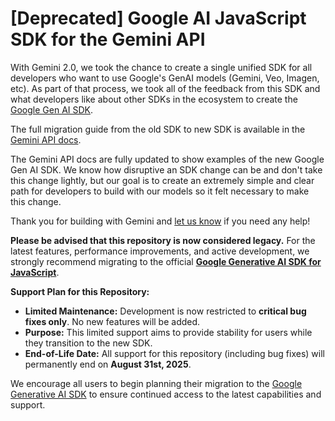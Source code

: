 # [Deprecated] Google AI JavaScript SDK for the Gemini API

With Gemini 2.0, we took the chance to create a single unified SDK for all developers who want to use Google's GenAI models (Gemini, Veo, Imagen, etc). As part of that process, we took all of the feedback from this SDK and what developers like about other SDKs in the ecosystem to create the [Google Gen AI SDK](https://github.com/googleapis/js-genai). 

The full migration guide from the old SDK to new SDK is available in the [Gemini API docs](https://ai.google.dev/gemini-api/docs/migrate).

The Gemini API docs are fully updated to show examples of the new Google Gen AI SDK. We know how disruptive an SDK change can be and don't take this change lightly, but our goal is to create an extremely simple and clear path for developers to build with our models so it felt necessary to make this change.

Thank you for building with Gemini and [let us know](https://discuss.ai.google.dev/c/gemini-api/4) if you need any help!

**Please be advised that this repository is now considered legacy.** For the latest features, performance improvements, and active development, we strongly recommend migrating to the official **[Google Generative AI SDK for JavaScript](https://github.com/googleapis/js-genai)**.

**Support Plan for this Repository:**

*   **Limited Maintenance:** Development is now restricted to **critical bug fixes only**. No new features will be added.
*   **Purpose:** This limited support aims to provide stability for users while they transition to the new SDK.
*   **End-of-Life Date:** All support for this repository (including bug fixes) will permanently end on **August 31st, 2025**.

We encourage all users to begin planning their migration to the [Google Generative AI SDK](https://github.com/googleapis/js-genai) to ensure continued access to the latest capabilities and support.

